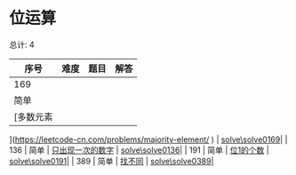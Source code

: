 # 位运算

<!--- table -->


总计: 4

| 序号 | 难度 | 题目                    | 解答                      |
| ---- | ---- | ------------------ | ---------------- |
| 169 | 简单 | [多数元素](https://leetcode-cn.com/problems/majority-element/) | [solve\solve0169](../solve\solve0169)|
| 136 | 简单 | [只出现一次的数字](https://leetcode-cn.com/problems/single-number/) | [solve\solve0136](../solve\solve0136)|
| 191 | 简单 | [位1的个数](https://leetcode-cn.com/problems/number-of-1-bits/) | [solve\solve0191](../solve\solve0191)|
| 389 | 简单 | [找不同](https://leetcode-cn.com/problems/find-the-difference/) | [solve\solve0389](../solve\solve0389)|
